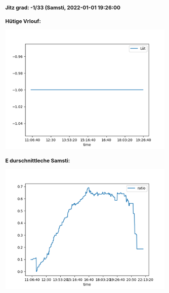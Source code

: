 ### Jitz grad: -1/33 (Samsti, 2022-01-01 19:26:00

### Hütige Vrlouf:
![Graph](Today.png)

### E durschnittleche Samsti:
![Graph](Samsti.png)
